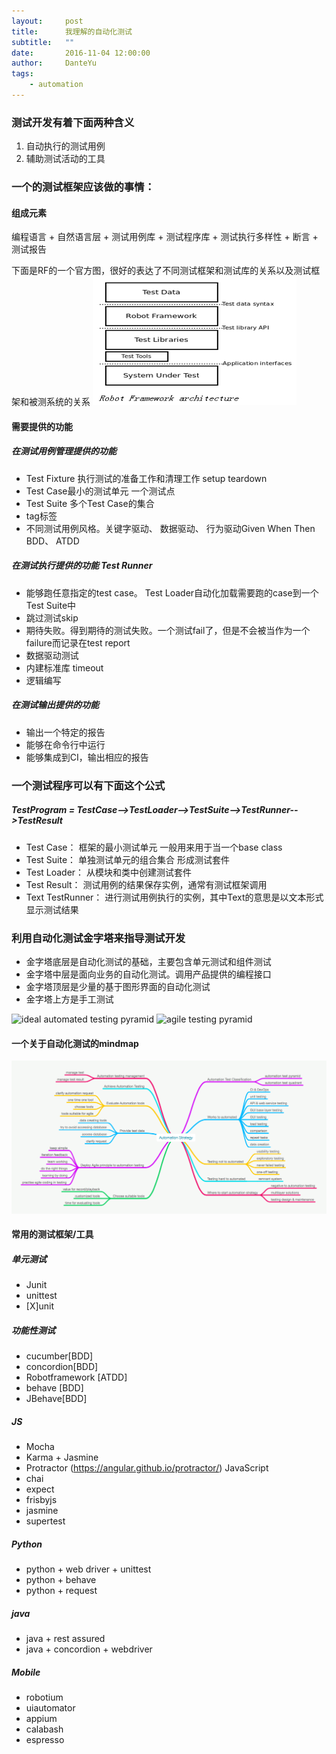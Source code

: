 ```yaml
---
layout:     post
title:      我理解的自动化测试
subtitle:   ""
date:       2016-11-04 12:00:00
author:     DanteYu
tags:
    - automation
---
```


### 测试开发有着下面两种含义
1. 自动执行的测试用例
  2. 辅助测试活动的工具

### 一个的测试框架应该做的事情：

#### 组成元素
编程语言 + 自然语言层 + 测试用例库 + 测试程序库 + 测试执行多样性 + 断言 + 测试报告

下面是RF的一个官方图，很好的表达了不同测试框架和测试库的关系以及测试框架和被测系统的关系
![rf](https://github.com/DanteYu/DanteYu.github.io/blob/master/_posts/images/rf.png?raw=true)

#### 需要提供的功能
##### 在测试用例管理提供的功能
- Test Fixture 执行测试的准备工作和清理工作 setup teardown
- Test Case最小的测试单元 一个测试点
- Test Suite 多个Test Case的集合
- tag标签
- 不同测试用例风格。关键字驱动、 数据驱动、 行为驱动Given When Then BDD、  ATDD

##### 在测试执行提供的功能 Test Runner
- 能够跑任意指定的test case。 Test Loader自动化加载需要跑的case到一个Test Suite中
- 跳过测试skip
- 期待失败。得到期待的测试失败。一个测试fail了，但是不会被当作为一个failure而记录在test report
- 数据驱动测试
- 内建标准库  timeout
- 逻辑编写

##### 在测试输出提供的功能
- 输出一个特定的报告
- 能够在命令行中运行
- 能够集成到CI，输出相应的报告

### 一个测试程序可以有下面这个公式
##### TestProgram = TestCase-->TestLoader-->TestSuite-->TestRunner-->TestResult

- Test Case： 框架的最小测试单元 一般用来用于当一个base class
- Test Suite： 单独测试单元的组合集合 形成测试套件
- Test Loader： 从模块和类中创建测试套件
- Test Result： 测试用例的结果保存实例，通常有测试框架调用
- Text TestRunner： 进行测试用例执行的实例，其中Text的意思是以文本形式显示测试结果

### 利用自动化测试金字塔来指导测试开发
- 金字塔底层是自动化测试的基础，主要包含单元测试和组件测试
- 金字塔中层是面向业务的自动化测试。调用产品提供的编程接口
- 金字塔顶层是少量的基于图形界面的自动化测试
- 金字塔上方是手工测试

![ideal automated testing pyramid](https://watirmelon.files.wordpress.com/2012/01/idealautomatedtestingpyramid.png)
![agile testing pyramid](http://riis.com/images/posts/Recording-UI-Testing-with-XCUI-Swift/gregory1_fig01.jpg)

#### 一个关于自动化测试的mindmap

![mindmap](https://github.com/DanteYu/DanteYu.github.io/blob/master/_posts/images/atmindmap.png?raw=true)


#### 常用的测试框架/工具

##### 单元测试
- Junit
- unittest
- [X]unit

##### 功能性测试
- cucumber[BDD]
- concordion[BDD]
- Robotframework [ATDD]
- behave [BDD]
- JBehave[BDD]

##### JS
- Mocha
- Karma + Jasmine
- Protractor (https://angular.github.io/protractor/) JavaScript
- chai
- expect
- frisbyjs
- jasmine
- supertest

##### Python 
- python + web driver + unittest
- python + behave
- python + request

##### java
- java + rest assured
- java + concordion + webdriver

##### Mobile
- robotium
- uiautomator
- appium
- calabash
- espresso